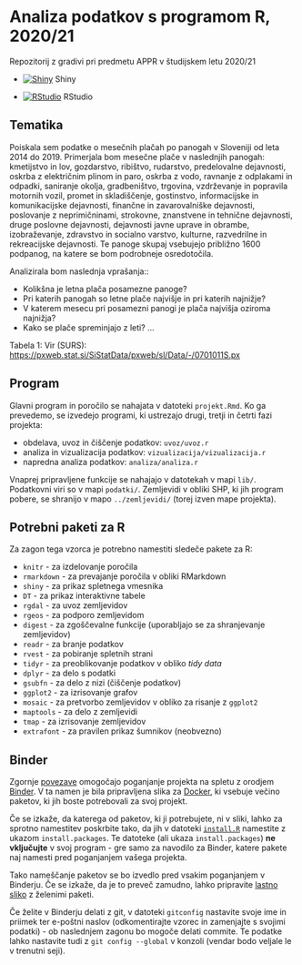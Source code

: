 # Analiza podatkov s programom R, 2020/21

Repozitorij z gradivi pri predmetu APPR v študijskem letu 2020/21

* [![Shiny](http://mybinder.org/badge.svg)](http://mybinder.org/v2/gh/piaklemenc/APPR-2020-21/master?urlpath=shiny/APPR-2020-21/projekt.Rmd) Shiny

* [![RStudio](http://mybinder.org/badge.svg)](http://mybinder.org/v2/gh/piaklemenc/APPR-2020-21/master?urlpath=rstudio) RStudio

## Tematika

Poiskala sem podatke o  mesečnih plačah po panogah v Sloveniji od leta 2014 do 2019. Primerjala bom mesečne plače v naslednjih panogah: kmetijstvo in lov, gozdarstvo, ribištvo,
rudarstvo, predelovalne dejavnosti, oskrba z električnim plinom in paro, oskrba z vodo, ravnanje z odplakami in odpadki, saniranje okolja, gradbeništvo, trgovina, vzdrževanje in
popravila motornih vozil, promet in skladiščenje, gostinstvo, informacijske in komunikacijske dejavnosti, finančne in zavarovalniške dejavnosti, poslovanje z neprimičninami,
strokovne, znanstvene in tehnične dejavnosti, druge poslovne dejavnosti, dejavnosti javne uprave in obrambe, izobraževanje, zdravstvo in socialno varstvo, kulturne, razvedrilne
in rekreacijske dejavnosti. Te panoge skupaj vsebujejo približno 1600 podpanog, na katere se bom podrobneje osredotočila.

Analizirala bom naslednja vprašanja::
- Kolikšna je letna plača posamezne panoge?
- Pri katerih panogah so letne plače najvišje in pri katerih najnižje?
- V katerem mesecu pri posamezni panogi je plača najvišja oziroma najnižja?
- Kako se plače spreminjajo z leti?
...

Tabela 1: Vir (SURS): https://pxweb.stat.si/SiStatData/pxweb/sl/Data/-/0701011S.px

## Program

Glavni program in poročilo se nahajata v datoteki `projekt.Rmd`.
Ko ga prevedemo, se izvedejo programi, ki ustrezajo drugi, tretji in četrti fazi projekta:

* obdelava, uvoz in čiščenje podatkov: `uvoz/uvoz.r`
* analiza in vizualizacija podatkov: `vizualizacija/vizualizacija.r`
* napredna analiza podatkov: `analiza/analiza.r`

Vnaprej pripravljene funkcije se nahajajo v datotekah v mapi `lib/`.
Podatkovni viri so v mapi `podatki/`.
Zemljevidi v obliki SHP, ki jih program pobere,
se shranijo v mapo `../zemljevidi/` (torej izven mape projekta).

## Potrebni paketi za R

Za zagon tega vzorca je potrebno namestiti sledeče pakete za R:

* `knitr` - za izdelovanje poročila
* `rmarkdown` - za prevajanje poročila v obliki RMarkdown
* `shiny` - za prikaz spletnega vmesnika
* `DT` - za prikaz interaktivne tabele
* `rgdal` - za uvoz zemljevidov
* `rgeos` - za podporo zemljevidom
* `digest` - za zgoščevalne funkcije (uporabljajo se za shranjevanje zemljevidov)
* `readr` - za branje podatkov
* `rvest` - za pobiranje spletnih strani
* `tidyr` - za preoblikovanje podatkov v obliko *tidy data*
* `dplyr` - za delo s podatki
* `gsubfn` - za delo z nizi (čiščenje podatkov)
* `ggplot2` - za izrisovanje grafov
* `mosaic` - za pretvorbo zemljevidov v obliko za risanje z `ggplot2`
* `maptools` - za delo z zemljevidi
* `tmap` - za izrisovanje zemljevidov
* `extrafont` - za pravilen prikaz šumnikov (neobvezno)

## Binder

Zgornje [povezave](#analiza-podatkov-s-programom-r-202021)
omogočajo poganjanje projekta na spletu z orodjem [Binder](https://mybinder.org/).
V ta namen je bila pripravljena slika za [Docker](https://www.docker.com/),
ki vsebuje večino paketov, ki jih boste potrebovali za svoj projekt.

Če se izkaže, da katerega od paketov, ki ji potrebujete, ni v sliki,
lahko za sprotno namestitev poskrbite tako,
da jih v datoteki [`install.R`](install.R) namestite z ukazom `install.packages`.
Te datoteke (ali ukaza `install.packages`) **ne vključujte** v svoj program -
gre samo za navodilo za Binder, katere pakete naj namesti pred poganjanjem vašega projekta.

Tako nameščanje paketov se bo izvedlo pred vsakim poganjanjem v Binderju.
Če se izkaže, da je to preveč zamudno,
lahko pripravite [lastno sliko](https://github.com/jaanos/APPR-docker) z želenimi paketi.

Če želite v Binderju delati z git,
v datoteki `gitconfig` nastavite svoje ime in priimek ter e-poštni naslov
(odkomentirajte vzorec in zamenjajte s svojimi podatki) -
ob naslednjem zagonu bo mogoče delati commite.
Te podatke lahko nastavite tudi z `git config --global` v konzoli
(vendar bodo veljale le v trenutni seji).
